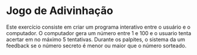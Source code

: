 # Jogo de Adivinhação 

Este exercício consiste em criar um programa interativo entre o usuário e o computador. O computador gera um número entre 1 e 100 e o usuario tenta acertar em no máximo 5 tentativas. Durante os palpites, o sistema da um feedback se o número secreto é menor ou maior que o número sorteado.